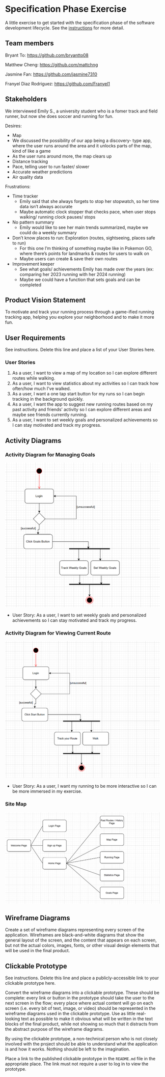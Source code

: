 # Specification Phase Exercise

A little exercise to get started with the specification phase of the software development lifecycle. See the [instructions](instructions.md) for more detail.

## Team members

Bryant To: https://github.com/bryantto08

Matthew Cheng: https://github.com/mattchng

Jasmine Fan: https://github.com/jasmine7310

Franyel Diaz Rodriguez: https://github.com/Franyel1

## Stakeholders
We interviewed Emily S., a university student who is a fomer track and field runner, but now she does soccer and running for fun.

Desires:
- Map
- We discussed the possibility of our app being a discovery- type app, where the user runs around the area and it unlocks parts of the map, kind of like a game
- As the user runs around more, the map clears up
- Distance tracking
- Pace, telling user to run faster/ slower
- Accurate weather predictions
- Air quality data

Frustrations:
- Time tracker
    - Emily said that she always forgets to stop her stopwatch, so her time data isn’t always accurate
    - Maybe automatic clock stopper that checks pace, when user stops walking/ running clock pauses/ stops
- No pattern summary
    - Emily would like to see her main trends summarized, maybe we could do a weekly summary
- Don’t know places to run: Exploration (routes, sightseeing, places safe to run) 
    - For this one I’m thinking of something maybe like in Pokemon GO, where there’s points for landmarks & routes for users to walk on
    - Maybe users can create & save their own routes
- Improvement keeper
    - See what goals/ achievements Emily has made over the years (ex: comparing her 2023 running with her 2024 running)
    - Maybe we could have a function that sets goals and can be completed


## Product Vision Statement

To motivate and track your running process through a game-ified running tracking app, helping you explore your neighborhood and to make it more fun.

## User Requirements

See instructions. Delete this line and place a list of your User Stories here.

### User Stories
1. As a user, I want to view a map of my location so I can explore different routes while walking.
2. As a user, I want to view statistics about my activities so I can track how often/how much I've walked.
3. As a user, I want a one tap start button for my runs so I can begin tracking in the background quickly.
4. As a user, I want the app to suggest new running routes based on my past activity and friends’ activity so I can explore different areas and maybe see friends currently running.
5. As a user, I want to set weekly goals and personalized achievements so I can stay motivated and track my progress.

## Activity Diagrams

### Activity Diagram for Managing Goals
![img for activity diagram goals](/img/activity_goals.png)
* User Story: As a user, I want to set weekly goals and personalized achievements so I can stay motivated and track my progress.

### Activity Diagram for Viewing Current Route
![img for activity diagram route](/img/activity_route.png)
* User Story: As a user, I want my running to be more interactive so I can be more immersed in my exercise.

### Site Map
![img for site map](/img/site_map.png)

## Wireframe Diagrams

Create a set of wireframe diagrams representing every screen of the application. Wireframes are black-and-white diagrams that show the general layout of the screen, and the content that appears on each screen, but not the actual colors, images, fonts, or other visual design elements that will be used in the final product.

## Clickable Prototype

See instructions. Delete this line and place a publicly-accessible link to your clickable prototype here.

Convert the wireframe diagrams into a clickable prototype. These should be complete: every link or button in the prototype should take the user to the next screen in the flow; every place where actual content will go on each screen (i.e. every bit of text, image, or video) should be represented in the wireframe diagrams used in the clickable prototype. Use as little real-looking text as possible to make it obvious what will be written in the text blocks of the final product, while not showing so much that it distracts from the abstract purpose of the wireframe diagrams.

By using the clickable prototype, a non-technical person who is not closely involved with the project should be able to understand what the application is and how it works. Nothing should be left to the imagination.

Place a link to the published clickable prototype in the `README.md` file in the appropriate place. The link must not require a user to log in to view the prototype.
